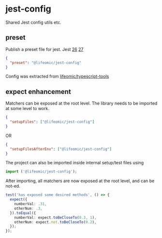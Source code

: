 # jest-config
Shared Jest config utils etc.

## preset
Publish a preset file for jest. Jest [26](https://jestjs.io/docs/26.x/configuration#preset-string)  [27](https://jestjs.io/docs/configuration#preset-string)

```json
{
  "preset": "@lifeomic/jest-config"
}
```

Config was extracted from [lifeomic/typescript-tools](https://github.com/lifeomic/typescript-tools/blob/e38d833a27a04122856fbd5c939f2e26c9bd02d5/config/jest.js)

## expect enhancement
Matchers can be exposed at the root level.  The library needs to be imported at some level to work.


```json
{
  "setupFiles": ["@lifeomic/jest-config"]
}
```

OR 

```json
{
  "setupFilesAfterEnv": ["@lifeomic/jest-config"]
}
```

The project can also be imported inside internal setup/test files using 
```typescript
import ('@lifeomic/jest-config');
```

After importing, all matchers are now exposed at the root level, and can be not-ed.

```typescript
test('has exposed some desired methods', () => {
  expect({
    numberVal: .31,
    otherNum: .3,
  }).toEqual({
    numberVal: expect.toBeCloseTo(0.3, 1),
    otherNum: expect.not.toBeCloseTo(0.2),
  });
});
```
